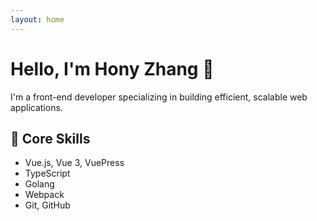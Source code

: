 ```yaml
---
layout: home
---
```


<div class="hero">
  <h1 class="hero__title">Hello, I'm Hony Zhang 👋</h1>
  <p class="hero__description">
    I'm a front-end developer specializing in building efficient, scalable web applications.
  </p>

<h2 class="hero__subtitle">🌟 Core Skills</h2>
  <ul class="hero__skills">
    <li class="hero__skills__item">Vue.js, Vue 3, VuePress</li>
    <li class="hero__skills__item">TypeScript</li>
    <li class="hero__skills__item">Golang</li>
    <li class="hero__skills__item">Webpack</li>
    <li class="hero__skills__item">Git, GitHub</li>
  </ul>
</div>
